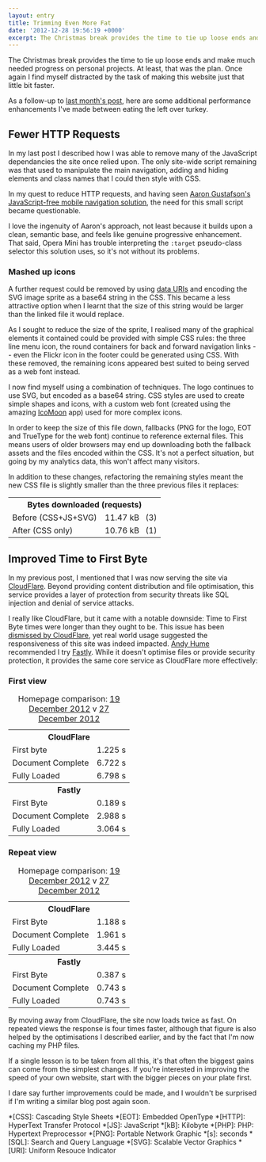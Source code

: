 ```yaml
---
layout: entry
title: Trimming Even More Fat
date: '2012-12-28 19:56:19 +0000'
excerpt: The Christmas break provides the time to tie up loose ends and make much needed progress on personal projects. At least, that was the plan. Once again I find myself distracted by the task of making this website just that little bit faster.
---
```

The Christmas break provides the time to tie up loose ends and make much needed progress on personal projects. At least, that was the plan. Once again I find myself distracted by the task of making this website just that little bit faster.

As a follow-up to [last month's post][1], here are some additional performance enhancements I've made between eating the left over turkey.

## Fewer HTTP Requests
In my last post I described how I was able to remove many of the JavaScript dependancies the site once relied upon. The only site-wide script remaining was that used to manipulate the main navigation, adding and hiding elements and class names that I could then style with CSS.

In my quest to reduce HTTP requests, and having seen [Aaron Gustafson's JavaScript-free mobile navigation solution][2], the need for this small script became questionable.

I love the ingenuity of Aaron's approach, not least because it builds upon a clean, semantic base, and feels like genuine progressive enhancement. That said, Opera Mini has trouble interpreting the `:target` pseudo-class selector this solution uses, so it's not without its problems.

### Mashed up icons
A further request could be removed by using [data URIs][3] and encoding the SVG image sprite as a base64 string in the CSS. This became a less attractive option when I learnt that the size of this string would be larger than the linked file it would replace.

As I sought to reduce the size of the sprite, I realised many of the graphical elements it contained could be provided with simple CSS rules: the three line menu icon, the round containers for back and forward navigation links -- even the Flickr icon in the footer could be generated using CSS. With these removed, the remaining icons appeared best suited to being served as a web font instead.

I now find myself using a combination of techniques. The logo continues to use SVG, but encoded as a base64 string. CSS styles are used to create simple shapes and icons, with a custom web font (created using the amazing [IcoMoon][4] app) used for more complex icons.

In order to keep the size of this file down, fallbacks (PNG for the logo, EOT and TrueType for the web font) continue to reference external files. This means users of older browsers may end up downloading both the fallback assets and the files encoded within the CSS. It's not a perfect situation, but going by my analytics data, this won't affect many visitors.

In addition to these changes, refactoring the remaining styles meant the new CSS file is slightly smaller than the three previous files it replaces:

<table class="chart-hbar">
    <tbody>
        <tr>
            <th colspan="2">Bytes downloaded (requests)</th>
        </tr>
        <tr>
            <td class="label">Before (CSS+JS+SVG)</td>
            <td class="value"><span style="width:100%;">11.47 kB &#160; (3)</span></td>
        </tr>
        <tr>
            <td class="label">After (CSS only)</td>
            <td class="value"><span style="width:93.80%;">10.76 kB &#160; (1)</span></td>
        </tr>
    </tbody>
</table>

## Improved Time to First Byte
In my previous post, I mentioned that I was now serving the site via [CloudFlare][5]. Beyond providing content distribution and file optimisation, this service provides a layer of protection from security threats like SQL injection and denial of service attacks.

I really like CloudFlare, but it came with a notable downside: Time to First Byte times were longer than they ought to be. This issue has been [dismissed by CloudFlare][6], yet real world usage suggested the responsiveness of this site was indeed impacted. [Andy Hume][7] recommended I try [Fastly][8]. While it doesn't optimise files or provide security protection, it provides the same core service as CloudFlare more effectively:

### First view
<table class="chart-hbar">
    <caption>Homepage comparison: <a href="http://webpagetest.org/result/121219_DH_DDQ/">19 December 2012</a> v <a href="http://webpagetest.org/result/121227_BD_GR8/">27 December 2012</a></caption>
    <tbody>
        <tr>
            <th colspan="2">CloudFlare</th>
        </tr>
        <tr>
            <td class="label">First byte</td>
            <td class="value"><span style="width:12.25%;">1.225 s</span></td>
        </tr>
        <tr>
            <td class="label">Document Complete</td>
            <td class="value"><span style="width:67.22%;">6.722 s</span></td>
        </tr>
        <tr>
            <td class="label">Fully Loaded</td>
            <td class="value"><span style="width:67.98%;">6.798 s</span></td>
        </tr>
    </tbody>
    <tbody>
        <tr>
            <th colspan="2">Fastly</th>
        </tr>
        <tr>
            <td class="label">First Byte</td>
            <td class="value"><span style="width:1.89%;">0.189 s</span></td>
        </tr>
        <tr>
            <td class="label">Document Complete</td>
            <td class="value"><span style="width:29.88%;">2.988 s</span></td>
        </tr>
        <tr>
            <td class="label">Fully Loaded</td>
            <td class="value"><span style="width:30.64%;">3.064 s</span></td>
        </tr>
    </tbody>
</table>

### Repeat view
<table class="chart-hbar">
    <caption>Homepage comparison: <a href="http://webpagetest.org/result/121219_DH_DDQ/">19 December 2012</a> v <a href="http://webpagetest.org/result/121227_BD_GR8/">27 December 2012</a></caption>
    <tbody>
        <tr>
            <th colspan="2">CloudFlare</th>
        </tr>
        <tr>
            <td class="label">First Byte</td>
            <td class="value"><span style="width:11.88%;">1.188 s</span></td>
        </tr>
        <tr>
            <td class="label">Document Complete</td>
            <td class="value"><span style="width:19.61%;">1.961 s</span></td>
        </tr>
        <tr>
            <td class="label">Fully Loaded</td>
            <td class="value"><span style="width:34.45%;">3.445 s</span></td>
        </tr>
    </tbody>
    <tbody>
        <tr>
            <th colspan="2">Fastly</th>
        </tr>
        <tr>
            <td class="label">First Byte</td>
            <td class="value"><span style="width:3.87%;">0.387 s</span></td>
        </tr>
        <tr>
            <td class="label">Document Complete</td>
            <td class="value"><span style="width:7.43%;">0.743 s</span></td>
        </tr>
        <tr>
            <td class="label">Fully Loaded</td>
            <td class="value"><span style="width:7.43%;">0.743 s</span></td>
        </tr>
    </tbody>
</table>

By moving away from CloudFlare, the site now loads twice as fast. On repeated views the response is four times faster, although that figure is also helped by the optimisations I described earlier, and by the fact that I'm now caching my PHP files.

If a single lesson is to be taken from all this, it's that often the biggest gains can come from the simplest changes. If you're interested in improving the speed of your own website, start with the bigger pieces on your plate first.

I dare say further improvements could be made, and I wouldn't be surprised if I'm writing a similar blog post again soon.

[1]: /2012/11/trimming_the_fat/
[2]: http://www.netmagazine.com/tutorials/build-smart-mobile-navigation-without-hacks
[3]: http://css-tricks.com/data-uris/
[4]: http://icomoon.io/#app-features
[5]: http://cloudflare.com/
[6]: http://blog.cloudflare.com/ttfb-time-to-first-byte-considered-meaningles
[7]: http://andyhume.net
[8]: http://www.fastly.com

*[CSS]: Cascading Style Sheets
*[EOT]: Embedded OpenType
*[HTTP]: HyperText Transfer Protocol
*[JS]: JavaScript
*[kB]: Kilobyte
*[PHP]: PHP: Hypertext Preprocessor
*[PNG]: Portable Network Graphic
*[s]: seconds
*[SQL]: Search and Query Language
*[SVG]: Scalable Vector Graphics
*[URI]: Uniform Resouce Indicator